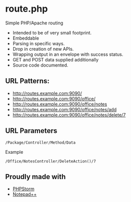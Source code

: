 # route.php

Simple PHP/Apache routing

 * Intended to be of very small footprint.
 * Embeddable
 * Parsing in specific ways.
 * Drop in creation of new APIs.
 * Wrapping output in an envelope with success status.
 * GET and POST data supplied additionally
 * Source code documented.

## URL Patterns:

 * http://routes.example.com:9090/
 * http://routes.example.com:9090/office/
 * http://routes.example.com:9090/office/notes
 * http://routes.example.com:9090/office/notes/add
 * http://routes.example.com:9090/office/notes/delete/7

## URL Parameters

    /Package/Controller/Method/Data

Example

    /Office/NotesController/DeleteAction()/7


## Proudly made with

 * [PHPStorm](https://www.jetbrains.com/phpstorm/download/)
 * [Notepad++](https://notepad-plus-plus.org/)
